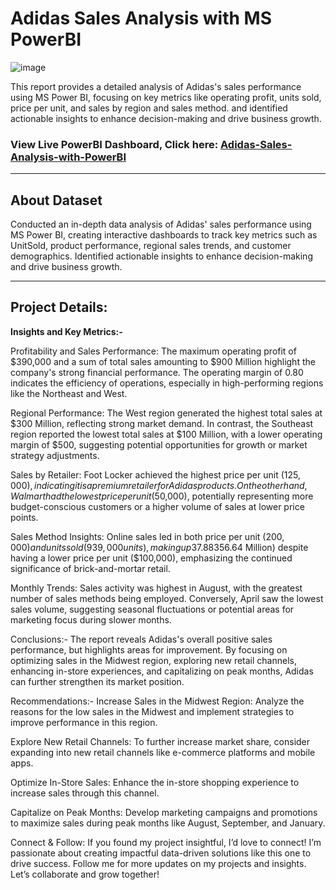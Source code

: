 # Adidas Sales Analysis with MS PowerBI

![image](https://github.com/user-attachments/assets/2419cb24-fc1d-493c-a5b1-66a684285686)

This report provides a detailed analysis of Adidas's sales performance using MS Power BI, focusing on key metrics like operating profit, units sold, price per unit, and sales by region and sales method. and identified actionable insights to enhance decision-making and drive business growth.

### View Live PowerBI Dashboard, Click here: <a href="https://app.powerbi.com/view?r=eyJrIjoiMzA0MmVmODUtZTA4OC00ZjcwLWFhOWUtMzg3YjljYjU1ZGVhIiwidCI6IjFkMjlkNzM5LTIzY2YtNDMwMS1hNTZlLTU1YzA0ZDg1NGQxOSJ9">Adidas-Sales-Analysis-with-PowerBI</a>

---

## **About Dataset**  

Conducted an in-depth data analysis of Adidas' sales performance using MS Power BI, creating interactive dashboards to track key metrics such as UnitSold, product performance, regional sales trends, and customer demographics. Identified actionable insights to enhance decision-making and drive business growth.
                  
---

## Project Details:

<b>Insights and Key Metrics:-</b>

Profitability and Sales Performance: The maximum operating profit of $390,000 and a sum of total sales amounting to $900 Million highlight the company's strong financial performance. The operating margin of 0.80 indicates the efficiency of operations, especially in high-performing regions like the Northeast and West.

Regional Performance: The West region generated the highest total sales at $300 Million, reflecting strong market demand. In contrast, the Southeast region reported the lowest total sales at $100 Million, with a lower operating margin of $500, suggesting potential opportunities for growth or market strategy adjustments.

Sales by Retailer: Foot Locker achieved the highest price per unit ($125,000), indicating it is a premium retailer for Adidas products. On the other hand, Walmart had the lowest price per unit ($50,000), potentially representing more budget-conscious customers or a higher volume of sales at lower price points.

Sales Method Insights: Online sales led in both price per unit ($200,000) and units sold (939,000 units), making up 37.88% of total sales, reflecting a strong trend toward e-commerce. Meanwhile, in-store sales contributed to the highest total sales ($356.64 Million) despite having a lower price per unit ($100,000), emphasizing the continued significance of brick-and-mortar retail.

Monthly Trends: Sales activity was highest in August, with the greatest number of sales methods being employed. Conversely, April saw the lowest sales volume, suggesting seasonal fluctuations or potential areas for marketing focus during slower months.

Conclusions:-
The report reveals Adidas's overall positive sales performance, but highlights areas for improvement. By focusing on optimizing sales in the Midwest region, exploring new retail channels, enhancing in-store experiences, and capitalizing on peak months, Adidas can further strengthen its market position.

Recommendations:-
Increase Sales in the Midwest Region: Analyze the reasons for the low sales in the Midwest and implement strategies to improve performance in this region.

Explore New Retail Channels: To further increase market share, consider expanding into new retail channels like e-commerce platforms and mobile apps.

Optimize In-Store Sales: Enhance the in-store shopping experience to increase sales through this channel.

Capitalize on Peak Months: Develop marketing campaigns and promotions to maximize sales during peak months like August, September, and January.

Connect & Follow:
If you found my project insightful, I’d love to connect! I’m passionate about creating impactful data-driven solutions like this one to drive success. Follow me for more updates on my projects and insights. Let’s collaborate and grow together!
